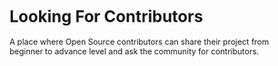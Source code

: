 # Looking For Contributors

A place where Open Source contributors can share their project from beginner to advance level and ask the community for contributors.
